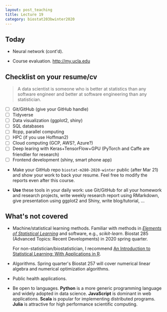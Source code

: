 ```yaml
---
layout: post_teaching
title: Lecture 19
category: biostat203bwinter2020
---
```


## Today

- Neural network (cont'd). 

- Course evaluation. <http://my.ucla.edu>

## Checklist on your resume/cv

> A data scientist is someone who is better at statistics than any software engineer and better at software engineering than any statistician.  

- [ ] Git/GitHub (give your GitHub handle)  
- [ ] Tidyverse   
- [ ] Data visualization (ggplot2, shiny)  
- [ ] SQL databases  
- [ ] Rcpp, parallel computing  
- [ ] HPC (if you use Hoffman2) 
- [ ] Cloud computing (GCP, AWS?, Azure?)  
- [ ] Deep learing with Keras+TensorFlow+GPU (PyTorch and Caffe are friendlier for research)  
- [ ] Frontend development (shiny, smart phone app)  

* Make your GitHub repo `biostat-m280-2020-winter` public (after Mar 21) and show your work to back your resume. Feel free to modify the reports even after this course.  

* **Use** these tools in your daily work: use Git/GitHub for all your homework and research projects, write weekly research report using RMarkdown, give presentation using ggplot2 and Shiny, write blog/tutorial, ...


## What's not covered

- Machine/statistical learning methods. Familiar with methods in [_Elements of Statistical Learning_](https://web.stanford.edu/~hastie/ElemStatLearn/) and software, e.g., _scikit-learn_. Biostat 285 (Advanced Topics: Recent Developments) in 2020 spring quarter.  

  For non-statistician/biostatistician, I recommend [An Introduction to Statistical Learning: With Applications in R](https://ucla.on.worldcat.org/external-search?queryString=An%20Introduction%20to%20Statistical%20Learning#/oclc/852254203).  

- Algorithms. Spring quarter's Biostat 257 will cover numerical linear algebra and numerical optimization algorithms. 

- Public health applications.

- Be open to languages. **Python** is a more generic programming language and widely adopted in data science. **JavaScript** is dominant in web applications. **Scala** is popular for implementing distributed programs. **Julia** is attractive for high performance scientific computing.



